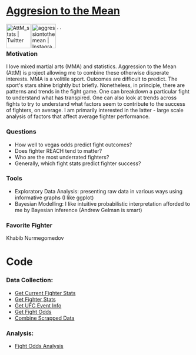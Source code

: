 # [Aggresion to the Mean](https://aggression-to-the-mean.github.io/AttM/)

[<img align="left" alt="AttM_stats | Twitter" width="66px" src="https://cdn.jsdelivr.net/npm/simple-icons@v3/icons/twitter.svg" />][twitter]. 
[<img align="left" alt="aggressiontothemean | Instagram" width="66px" src="https://cdn.jsdelivr.net/npm/simple-icons@v3/icons/instagram.svg" />][instagram]. 

<br>

### Motivation

I love mixed martial arts (MMA) and statistics. Aggression to the Mean (AttM) is project allowing me to combine these otherwise disperate interests. MMA is a volitile sport. Outcomes are difficult to predict. The sport's stars shine brightly but briefly. Nonetheless, in principle, there are patterns and trends in the fight game. One can breakdown a particular fight to understand what has transpired. One can also look at trends across fights to try to understand what factors seem to contribute to the success of fighters, on average. I am primarily interested in the latter - large scale analysis of factors that affect average fighter performance.

### Questions

- How well to vegas odds predict fight outcomes?
- Does fighter REACH tend to matter?
- Who are the most underrated fighters?
- Generally, which fight stats predict fighter success? 

### Tools

- Exploratory Data Analysis: presenting raw data in various ways using informative graphs (I like ggplot)
- Bayesian Modelling: I like intuitive probabilistic interpretation afforded to me by Bayesian inference (Andrew Gelman is smart)

### Favorite Fighter

Khabib Nurmegomedov 

# Code 

### Data Collection:

* [Get Current Fighter Stats](https://aggression-to-the-mean.github.io/AttM/Data-Collection/get_current_fighter_stats.html)
* [Get Fighter Stats](https://aggression-to-the-mean.github.io/AttM/Data-Collection/get_fighter_stats.html)
* [Get UFC Event Info](https://aggression-to-the-mean.github.io/AttM/Data-Collection/get_event_info.html)
* [Get Fight Odds](https://aggression-to-the-mean.github.io/AttM/Data-Collection/get_fight_odds.html)
* [Combine Scrapped Data](https://aggression-to-the-mean.github.io/AttM/Data-Collection/combine_scraped_data.html)

### Analysis:

* [Fight Odds Analysis](https://aggression-to-the-mean.github.io/AttM/Analysis/fight_odds_analysis.html)


[twitter]: https://twitter.com/AttM_stats
[instagram]: https://www.instagram.com/aggressiontothemean/
